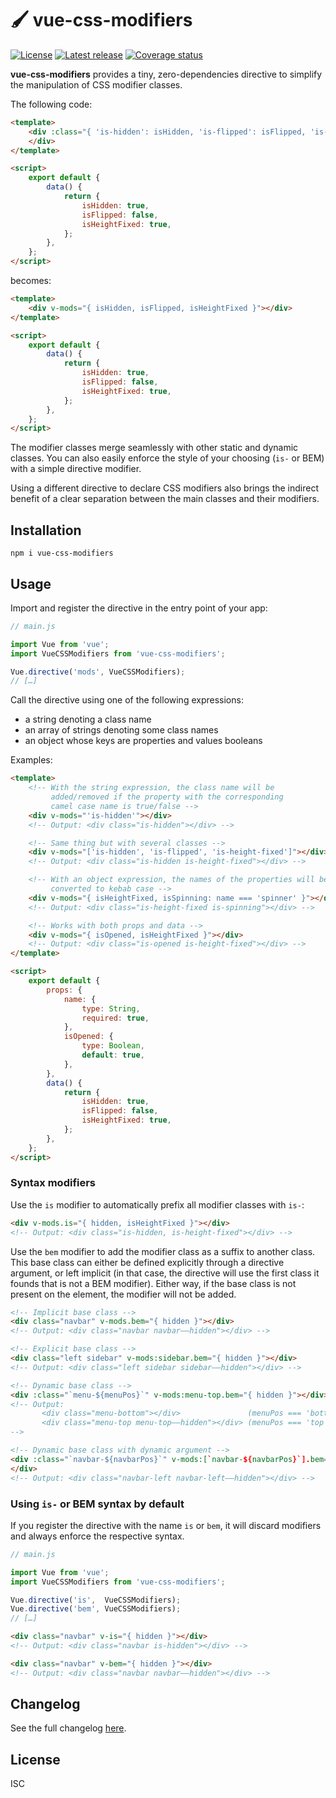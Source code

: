 # 🖌️ vue-css-modifiers

[![License](https://shields.io/github/license/cheap-glitch/vue-css-modifiers)](LICENSE)
[![Latest release](https://shields.io/github/v/release/cheap-glitch/vue-css-modifiers?sort=semver&label=latest%20release&color=green)](https://github.com/cheap-glitch/vue-css-modifiers/releases/latest)
[![Coverage status](https://shields.io/coveralls/github/cheap-glitch/vue-css-modifiers)](https://coveralls.io/github/cheap-glitch/vue-css-modifiers)

**vue-css-modifiers** provides  a tiny, zero-dependencies directive  to simplify
the manipulation of CSS modifier classes.

The following code:
```html
<template>
	<div :class="{ 'is-hidden': isHidden, 'is-flipped': isFlipped, 'is-height-fixed': isHeightFixed }">
	</div>
</template>

<script>
	export default {
		data() {
			return {
				isHidden: true,
				isFlipped: false,
				isHeightFixed: true,
			};
		},
	};
</script>
```

becomes:
```html
<template>
	<div v-mods="{ isHidden, isFlipped, isHeightFixed }"></div>
</template>

<script>
	export default {
		data() {
			return {
				isHidden: true,
				isFlipped: false,
				isHeightFixed: true,
			};
		},
	};
</script>
```

The modifier classes merge seamlessly with other static and dynamic classes. You
can also easily enforce the style of  your choosing (`is-` or BEM) with a simple
directive modifier.

Using a  different directive to declare  CSS modifiers also brings  the indirect
benefit of a clear separation between the main classes and their modifiers.

## Installation

```shell
npm i vue-css-modifiers
```

## Usage

Import and register the directive in the entry point of your app:
```javascript
// main.js

import Vue from 'vue';
import VueCSSModifiers from 'vue-css-modifiers';

Vue.directive('mods', VueCSSModifiers);
// […]
```

Call the directive using one of the following expressions:
  * a string denoting a class name
  * an array of strings denoting some class names
  * an object whose keys are properties and values booleans

Examples:
```html
<template>
	<!-- With the string expression, the class name will be
	     added/removed if the property with the corresponding
	     camel case name is true/false -->
	<div v-mods="'is-hidden'"></div>
	<!-- Output: <div class="is-hidden"></div> -->

	<!-- Same thing but with several classes -->
	<div v-mods="['is-hidden', 'is-flipped', 'is-height-fixed']"></div>
	<!-- Output: <div class="is-hidden is-height-fixed"></div> -->

	<!-- With an object expression, the names of the properties will be
	     converted to kebab case -->
	<div v-mods="{ isHeightFixed, isSpinning: name === 'spinner' }"></div>
	<!-- Output: <div class="is-height-fixed is-spinning"></div> -->

	<!-- Works with both props and data -->
	<div v-mods="{ isOpened, isHeightFixed }"></div>
	<!-- Output: <div class="is-opened is-height-fixed"></div> -->
</template>

<script>
	export default {
		props: {
			name: {
				type: String,
				required: true,
			},
			isOpened: {
				type: Boolean,
				default: true,
			},
		},
		data() {
			return {
				isHidden: true,
				isFlipped: false,
				isHeightFixed: true,
			};
		},
	};
</script>
```

### Syntax modifiers

Use the `is` modifier to automatically prefix all modifier classes with `is-`:
```html
<div v-mods.is="{ hidden, isHeightFixed }"></div>
<!-- Output: <div class="is-hidden, is-height-fixed"></div> -->
```

Use the `bem` modifier  to add the modifier class as a  suffix to another class.
This base class can either be  defined explicitly  through a directive argument,
or left implicit (in that case, the directive will use the first class it founds
that is not a BEM modifier). Either way, if the base class is not present on the
element, the modifier will not be added.
```html
<!-- Implicit base class -->
<div class="navbar" v-mods.bem="{ hidden }"></div>
<!-- Output: <div class="navbar navbar––hidden"></div> -->

<!-- Explicit base class -->
<div class="left sidebar" v-mods:sidebar.bem="{ hidden }"></div>
<!-- Output: <div class="left sidebar sidebar––hidden"></div> -->

<!-- Dynamic base class -->
<div :class="`menu-${menuPos}`" v-mods:menu-top.bem="{ hidden }"></div>
<!-- Output:
       <div class="menu-bottom"></div>               (menuPos === 'bottom')
       <div class="menu-top menu-top––hidden"></div> (menuPos === 'top')
-->

<!-- Dynamic base class with dynamic argument -->
<div :class="`navbar-${navbarPos}`" v-mods:[`navbar-${navbarPos}`].bem="{ hidden }">
</div>
<!-- Output: <div class="navbar-left navbar-left––hidden"></div> -->
```

### Using `is-` or BEM syntax by default

If you  register the  directive with  the name  `is` or  `bem`, it  will discard
modifiers and always enforce the respective syntax.

```javascript
// main.js

import Vue from 'vue';
import VueCSSModifiers from 'vue-css-modifiers';

Vue.directive('is',  VueCSSModifiers);
Vue.directive('bem', VueCSSModifiers);
// […]
```

```html
<div class="navbar" v-is="{ hidden }"></div>
<!-- Output: <div class="navbar is-hidden"></div> -->

<div class="navbar" v-bem="{ hidden }"></div>
<!-- Output: <div class="navbar navbar––hidden"></div> -->
```

## Changelog

See the full changelog [here](https://github.com/cheap-glitch/vue-css-modifiers/releases).

## License

ISC

